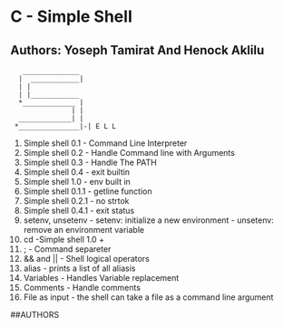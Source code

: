 # C - Simple Shell

## Authors: Yoseph Tamirat And Henock Aklilu

       ______________
      |  ____________|
      | |
      | |____________
      *_____________ |
                   | |
      _____________| |
     *_______________|-| E L L
1. Simple shell 0.1 - Command Line Interpreter
2. Simple shell 0.2 - Handle Command line with Arguments
3. Simple shell 0.3 - Handle The PATH
4. Simple shell 0.4 - exit builtin
5. Simple shell 1.0 - env built in
6. Simple shell 0.1.1 - getline function
7. Simple shell 0.2.1 - no strtok
8. Simple shell 0.4.1 - exit status
9. setenv, unsetenv - setenv: initialize a new environment
                    - unsetenv: remove an environment variable
10. cd -Simple shell 1.0 +
11. ; - Command separeter
12. && and || - Shell logical operators
13. alias - prints a list of all aliasis
14. Variables -  Handles Variable replacement
15. Comments - Handle comments
16. File as input - the shell can take a file as a command line argument

##AUTHORS

